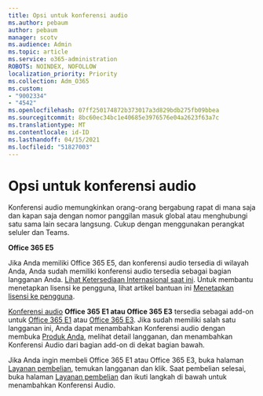 ```yaml
---
title: Opsi untuk konferensi audio
ms.author: pebaum
author: pebaum
manager: scotv
ms.audience: Admin
ms.topic: article
ms.service: o365-administration
ROBOTS: NOINDEX, NOFOLLOW
localization_priority: Priority
ms.collection: Adm_O365
ms.custom:
- "9002334"
- "4542"
ms.openlocfilehash: 07ff250174872b373017a3d829bdb275fb09bbea
ms.sourcegitcommit: 8bc60ec34bc1e40685e3976576e04a2623f63a7c
ms.translationtype: MT
ms.contentlocale: id-ID
ms.lasthandoff: 04/15/2021
ms.locfileid: "51827003"
---
```

# <a name="options-for-audio-conferencing"></a>Opsi untuk konferensi audio

Konferensi audio memungkinkan orang-orang bergabung rapat di mana saja dan kapan saja dengan nomor panggilan masuk global atau menghubungi satu sama lain secara langsung. Cukup dengan menggunakan perangkat seluler dan Teams.

**Office 365 E5**

Jika Anda memiliki Office 365 E5, dan konferensi audio tersedia di wilayah Anda, Anda sudah memiliki konferensi audio tersedia sebagai bagian langganan Anda. [Lihat Ketersediaan Internasional saat ini](https://go.microsoft.com/fwlink/p/?LinkID=839556). Untuk membantu menetapkan lisensi ke pengguna, lihat artikel bantuan ini [Menetapkan lisensi ke pengguna](https://docs.microsoft.com/microsoft-365/admin/manage/assign-licenses-to-users).

[Konferensi audio](https://docs.microsoft.com/microsoftteams/audio-conferencing-in-office-365) **Office 365 E1 atau Office 365 E3**
 tersedia sebagai add-on untuk [Office 365 E1](https://www.microsoft.com/microsoft-365/business/office-365-enterprise-e1-business-software) atau [Office 365 E3](https://www.microsoft.com/microsoft-365/business/office-365-enterprise-e3-business-software).  Jika sudah memiliki salah satu langganan ini, Anda dapat menambahkan Konferensi audio dengan membuka [Produk Anda](https://go.microsoft.com/fwlink/p/?linkid=842054), melihat detail langganan, dan menambahkan Konferensi Audio dari bagian add-on di dekat bagian bawah.

Jika Anda ingin membeli Office 365 E1 atau Office 365 E3, buka halaman [Layanan pembelian](https://go.microsoft.com/fwlink/p/?linkid=868433), temukan langganan dan klik.  Saat pembelian selesai, buka halaman [Layanan pembelian](https://go.microsoft.com/fwlink/p/?linkid=868433) dan ikuti langkah di bawah untuk menambahkan Konferensi Audio.

